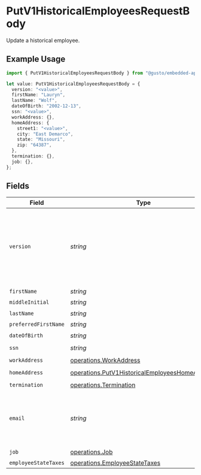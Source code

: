 # PutV1HistoricalEmployeesRequestBody

Update a historical employee.

## Example Usage

```typescript
import { PutV1HistoricalEmployeesRequestBody } from "@gusto/embedded-api/models/operations/putv1historicalemployees.js";

let value: PutV1HistoricalEmployeesRequestBody = {
  version: "<value>",
  firstName: "Lauryn",
  lastName: "Wolf",
  dateOfBirth: "2002-12-13",
  ssn: "<value>",
  workAddress: {},
  homeAddress: {
    street1: "<value>",
    city: "East Demarco",
    state: "Missouri",
    zip: "64387",
  },
  termination: {},
  job: {},
};
```

## Fields

| Field                                                                                                                                                             | Type                                                                                                                                                              | Required                                                                                                                                                          | Description                                                                                                                                                       |
| ----------------------------------------------------------------------------------------------------------------------------------------------------------------- | ----------------------------------------------------------------------------------------------------------------------------------------------------------------- | ----------------------------------------------------------------------------------------------------------------------------------------------------------------- | ----------------------------------------------------------------------------------------------------------------------------------------------------------------- |
| `version`                                                                                                                                                         | *string*                                                                                                                                                          | :heavy_check_mark:                                                                                                                                                | The current version of the object. See the [versioning guide](https://docs.gusto.com/embedded-payroll/docs/idempotency) for information on how to use this field. |
| `firstName`                                                                                                                                                       | *string*                                                                                                                                                          | :heavy_check_mark:                                                                                                                                                | N/A                                                                                                                                                               |
| `middleInitial`                                                                                                                                                   | *string*                                                                                                                                                          | :heavy_minus_sign:                                                                                                                                                | N/A                                                                                                                                                               |
| `lastName`                                                                                                                                                        | *string*                                                                                                                                                          | :heavy_check_mark:                                                                                                                                                | N/A                                                                                                                                                               |
| `preferredFirstName`                                                                                                                                              | *string*                                                                                                                                                          | :heavy_minus_sign:                                                                                                                                                | N/A                                                                                                                                                               |
| `dateOfBirth`                                                                                                                                                     | *string*                                                                                                                                                          | :heavy_check_mark:                                                                                                                                                | N/A                                                                                                                                                               |
| `ssn`                                                                                                                                                             | *string*                                                                                                                                                          | :heavy_check_mark:                                                                                                                                                | N/A                                                                                                                                                               |
| `workAddress`                                                                                                                                                     | [operations.WorkAddress](../../models/operations/workaddress.md)                                                                                                  | :heavy_check_mark:                                                                                                                                                | N/A                                                                                                                                                               |
| `homeAddress`                                                                                                                                                     | [operations.PutV1HistoricalEmployeesHomeAddress](../../models/operations/putv1historicalemployeeshomeaddress.md)                                                  | :heavy_check_mark:                                                                                                                                                | N/A                                                                                                                                                               |
| `termination`                                                                                                                                                     | [operations.Termination](../../models/operations/termination.md)                                                                                                  | :heavy_check_mark:                                                                                                                                                | N/A                                                                                                                                                               |
| `email`                                                                                                                                                           | *string*                                                                                                                                                          | :heavy_minus_sign:                                                                                                                                                | Optional. If provided, the email address will be saved to the employee.                                                                                           |
| `job`                                                                                                                                                             | [operations.Job](../../models/operations/job.md)                                                                                                                  | :heavy_check_mark:                                                                                                                                                | N/A                                                                                                                                                               |
| `employeeStateTaxes`                                                                                                                                              | [operations.EmployeeStateTaxes](../../models/operations/employeestatetaxes.md)                                                                                    | :heavy_minus_sign:                                                                                                                                                | N/A                                                                                                                                                               |